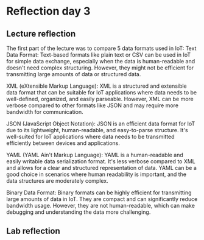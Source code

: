 # Reflection day 3
## Lecture reflection
The first part of the lecture was to compare 5 data formats  used in IoT:
Text Data Format:
Text-based formats like plain text or CSV can be used in IoT for simple data exchange, especially when the data is human-readable and doesn't need complex structuring. However, they might not be efficient for transmitting large amounts of data or structured data.

XML (eXtensible Markup Language):
XML is a structured and extensible data format that can be suitable for IoT applications where data needs to be well-defined, organized, and easily parseable. However, XML can be more verbose compared to other formats like JSON and may require more bandwidth for communication.

JSON (JavaScript Object Notation):
JSON is an efficient data format for IoT due to its lightweight, human-readable, and easy-to-parse structure. It's well-suited for IoT applications where data needs to be transmitted efficiently between devices and applications.

YAML (YAML Ain't Markup Language):
YAML is a human-readable and easily writable data serialization format. It's less verbose compared to XML and allows for a clear and structured representation of data. YAML can be a good choice in scenarios where human readability is important, and the data structures are moderately complex.

Binary Data Format:
Binary formats can be highly efficient for transmitting large amounts of data in IoT. They are compact and can significantly reduce bandwidth usage. However, they are not human-readable, which can make debugging and understanding the data more challenging.

## Lab reflection
